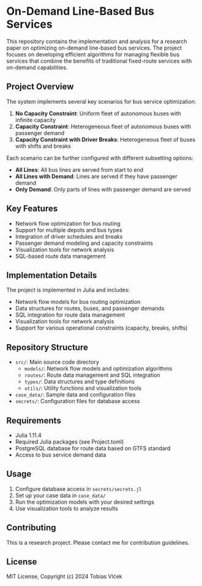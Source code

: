 # On-Demand Line-Based Bus Services

This repository contains the implementation and analysis for a research paper on optimizing on-demand line-based bus services. The project focuses on developing efficient algorithms for managing flexible bus services that combine the benefits of traditional fixed-route services with on-demand capabilities.

## Project Overview

The system implements several key scenarios for bus service optimization:

1. **No Capacity Constraint**: Uniform fleet of autonomous buses with infinite capacity
2. **Capacity Constraint**: Heterogeneous fleet of autonomous buses with passenger demand
3. **Capacity Constraint with Driver Breaks**: Heterogeneous fleet of buses with shifts and breaks

Each scenario can be further configured with different subsetting options:
- **All Lines**: All bus lines are served from start to end
- **All Lines with Demand**: Lines are served if they have passenger demand
- **Only Demand**: Only parts of lines with passenger demand are served

## Key Features

- Network flow optimization for bus routing
- Support for multiple depots and bus types
- Integration of driver schedules and breaks
- Passenger demand modeling and capacity constraints
- Visualization tools for network analysis
- SQL-based route data management

## Implementation Details

The project is implemented in Julia and includes:

- Network flow models for bus routing optimization
- Data structures for routes, buses, and passenger demands
- SQL integration for route data management
- Visualization tools for network analysis
- Support for various operational constraints (capacity, breaks, shifts)

## Repository Structure

- `src/`: Main source code directory
  - `models/`: Network flow models and optimization algorithms
  - `routes/`: Route data management and SQL integration
  - `types/`: Data structures and type definitions
  - `utils/`: Utility functions and visualization tools
- `case_data/`: Sample data and configuration files
- `secrets/`: Configuration files for database access

## Requirements

- Julia 1.11.4
- Required Julia packages (see Project.toml)
- PostgreSQL database for route data based on GTFS standard
- Access to bus service demand data

## Usage

1. Configure database access in `secrets/secrets.jl`
2. Set up your case data in `case_data/`
3. Run the optimization models with your desired settings
4. Use visualization tools to analyze results

## Contributing

This is a research project. Please contact me for contribution guidelines.

## License

MIT License, Copyright (c) 2024 Tobias Vlćek
